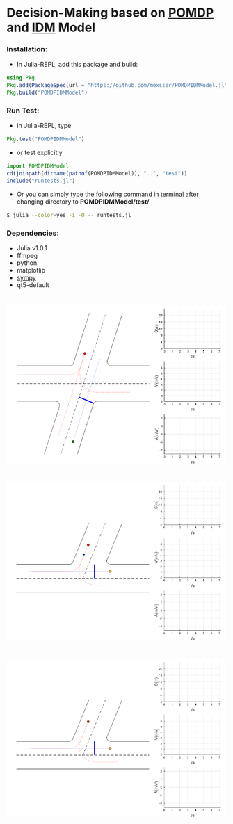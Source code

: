 # Decision-Making based on [POMDP](https://en.wikipedia.org/wiki/Partially_observable_Markov_decision_process) and [IDM](https://en.wikipedia.org/wiki/Intelligent_driver_model) Model  
### Installation:  
- In Julia-REPL, add this package and build:
```julia
using Pkg
Pkg.add(PackageSpec(url = "https://github.com/mexsser/POMDPIDMModel.jl"))
Pkg.build("POMDPIDMModel")
```
### Run Test:
- in Julia-REPL, type
```julia
Pkg.test("POMDPIDMModel")
```
- or test explicitly
```julia
import POMDPIDMModel
cd(joinpath(dirname(pathof(POMDPIDMModel)), "..", "test"))
include("runtests.jl")
```
- Or you can simply type the following command in terminal after changing directory to **POMDPIDMModel/test/**
```bash
$ julia --color=yes -i -O -- runtests.jl
```
### Dependencies:
- Julia v1.0.1  
- ffmpeg
- python
- matplotlib
- [sympy](https://github.com/sympy/sympy)
- qt5-default
#
![Crossroad](output/Crossroad.R1R3.Passive.gif)
#
![TJunction](output/TJunction.R1R3.Passive.gif)
#
![TJunction](output/TJunction.R1R2.Passive.gif)
